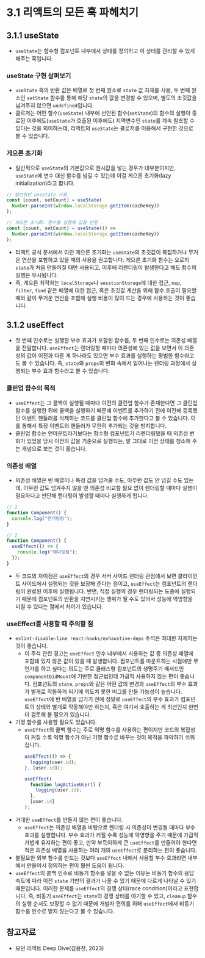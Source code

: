 # 3.1 리액트의 모든 훅 파헤치기

## 3.1.1 useState

- `useState`는 함수형 컴포넌트 내부에서 상태를 정의하고 이 상태를 관리할 수 있게 해주는 훅입니다.

### useState 구현 살펴보기

- `useState` 훅의 반환 값은 배열로 첫 번째 원소로 `state` 값 자체를 사용, 두 번째 원소인 `setState` 함수를 통해 해당 `state`의 값을 변경할 수 있으며, 별도의 초깃값을 넘겨주지 않으면 `undefined`입니다.
- 클로저는 어떤 함수(`useState`) 내부에 선언된 함수(`setState`)의 함수의 실행이 종료된 이후에도(`useState`가 호출된 이후에도) 지역변수인 `state`를 계속 참조할 수 있다는 것을 의미하는데, 리액트의 `useState`는 클로저를 이용해서 구현한 것으로 볼 수 있습니다.

### 게으른 초기화

- 일반적으로 `useState`의 기본값으로 원시값을 넣는 경우가 대부분이지만, `useState`에 변수 대신 함수를 넘길 수 있는데 이걸 게으른 초기화(lazy initialization)라고 합니다.

```jsx
// 일반적인 useState 사용
const [count, setCount] = useState(
  Number.parseInt(window.localStorage.getItem(cacheKey))
);

// 게으른 초기화: 함수를 실행해 값을 반환
const [count, setCount] = useState(() =>
  Number.parseInt(window.localStorage.getItem(cacheKey))
);
```

- 리액트 공식 문서에서 이런 게으른 초기화는 `useState`의 초깃값이 복잡하거나 무거운 연산을 포함하고 있을 때의 사용을 권고합니다. 게으른 초기화 함수는 오로지 `state`가 처음 만들어질 때만 사용되고, 이후에 리렌더링이 발생한다고 해도 함수의 실행은 무시됩니다.
- 즉, 게으른 최적화는 `localStorage`나 `sesstionStorage`에 대한 접근, `map`, `filter`, `find` 같은 배열에 대한 접근, 혹은 초깃값 계산을 위해 함수 호출이 필요할 때와 같이 무거운 연산을 포함해 실행 비용이 많이 드는 경우에 사용하는 것이 좋습니다.

## 3.1.2 useEffect

- 첫 번째 인수로는 실행할 부수 효과가 포함된 함수를, 두 번째 인수로는 의존성 배열을 전달합니다. `useEffect`는 렌더링할 때마다 의존성에 있는 값을 보면서 이 의존성의 값이 이전과 다른 게 하나라도 있으면 부수 효과를 실행하는 평범한 함수라고도 볼 수 있습니다. 즉, `state`와 `props`의 변화 속에서 일어나는 렌더링 과정에서 실행되는 부수 효과 함수라고 볼 수 있습니다.

### 클린업 함수의 목적

- `useEffect`는 그 콜백이 실행될 때마다 이전의 클린업 함수가 존재한다면 그 클린업 함수를 실행한 뒤에 콜백을 실행하기 때문에 이벤트를 추가하기 전에 이전에 등록했던 이벤트 핸들러를 삭제하는 코드를 클린업 함수에 추가한다고 볼 수 있습니다. 이를 통해서 특정 이벤트의 핸들러가 무한히 추가되는 것을 방지합니다.
- 클린업 함수는 언마운트라기보다는 함수형 컴포넌트가 리렌더링됐을 때 의존성 변화가 있었을 당시 이전의 값을 기준으로 실행되는, 말 그대로 이전 상태를 청소해 주는 개념으로 보는 것이 옳습니다.

### 의존성 배열

- 의존성 배열은 빈 배열이나 특정 값을 넘겨줄 수도, 아무런 값도 안 넘길 수도 있는데, 아무런 값도 넘겨주지 않을 땐 의존성 비교할 필요 없이 렌더링할 때마다 실행이 필요하다고 판단해 렌더링이 발생할 때마다 실행하게 됩니다.

```jsx
// 1
function Component() {
  console.log("렌더링됨");
}

// 2
function Component() {
  useEffect(() => {
    console.log("렌더링됨");
  });
}
```

- 두 코드의 차이점은 `useEffect`의 경우 서버 사이드 렌더링 관점에서 보면 클라이언트 사이드에서 실행되는 것을 보장해 준다는 점이고, `useEffect`는 컴포넌트의 렌더링이 완료된 이후에 실행됩니다. 반면, 직접 실행의 경우 렌더링되는 도중에 실행되기 때문에 컴포넌트의 반환을 지연시키는 행위가 될 수도 있어서 성능에 악영향을 미칠 수 있다는 점에서 차이가 있습니다.

### useEffect를 사용할 때 주의할 점

- `eslint-disable-line react-hooks/exhaustive-deps` 주석은 최대한 자제하는 것이 좋습니다.
  - 이 주석 관련 경고는 `useEffect` 인수 내부에서 사용하는 값 중 의존성 배열에 포함돼 있지 않은 값이 있을 때 발생합니다. 컴포넌트를 마운트하는 시점에만 무언가를 하고 싶다는 의도는 주로 클래스형 컴포넌트의 생명주기 메서드인 `componentDidMount`에 기반한 접근법인데 가급적 사용하지 않는 편이 좋습니다. 컴포넌트의 `state`, `props`와 같은 어떤 값의 변경과 `useEffect`의 부수 효과가 별개로 작동하게 되기에 의도치 못한 버그를 만들 가능성이 높습니다. `useEffect`에 빈 배열을 넘기기 전에 정말로 `useEffect`의 부수 효과가 컴포넌트의 상태와 별개로 작동해야만 하는지, 혹은 여기서 호출하는 게 최선인지 한번 더 검토해 볼 필요가 있습니다.
- 기명 함수를 사용할 필요도 있습니다.
  - `useEffect`의 콜백 함수는 주로 익명 함수를 사용하는 편이지만 코드의 복잡성이 커질 수록 익명 함수가 아닌 기명 함수로 바꾸는 것이 목적을 파악하기 쉬워집니다.
    ```jsx
    useEffect(() => {
      logging(user.id);
    }, [user.id]);
    ```
    ```jsx
    useEffect(
      function logActiveUser() {
        logging(user.id);
      },
      [user.id]
    );
    ```
- 거대한 `useEffect`를 만들지 않는 편이 좋습니다.
  - `useEffect`는 의존성 배열을 바탕으로 렌더링 시 의존성이 변경될 때마다 부수 효과를 실행합니다. 부수 효과가 커질 수록 성능에 악영향을 주기 때문에 가급적 가볍게 유지하는 편이 좋고, 만약 부득이하게 큰 `useEffect`를 만들어야 한다면 적은 의존성 배열을 사용하는 여러 개의 `useEffect`로 분리하는 편이 좋습니다.
- 불필요한 외부 함수를 만드는 것보다 `useEffect` 내에서 사용할 부수 효과라면 내부에서 만들어서 정의하는 편이 훨씬 도움이 됩니다.
- `useEffect`의 콜백 인수로 비동기 함수를 넣을 수 없는 이유는 비동기 함수의 응답 속도에 따라 이전 `state` 기반의 결과가 나올 수 있기 때문에 다르게 나타날 수 있기 때문입니다. 이러한 문제를 `useEffect`의 경쟁 상태(race condition)이라고 표현합니다. 즉, 비동기 `useEffect`는 `state`의 경쟁 상태를 야기할 수 있고, `cleanup` 함수의 실행 순서도 보장할 수 없기 때문에 개발자 편의를 위해 `useEffect`에서 비동기 함수를 인수로 받지 않는다고 볼 수 있습니다.

## 참고자료

- 모던 리액트 Deep Dive(김용찬, 2023)
